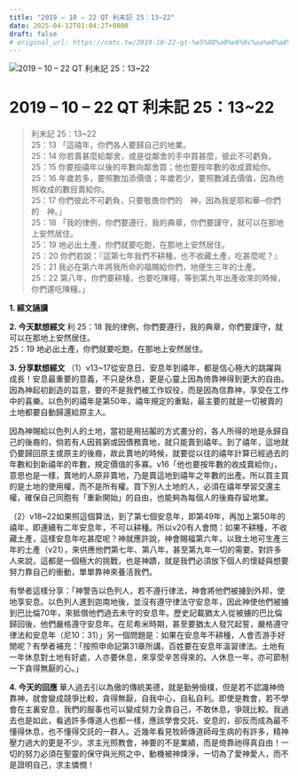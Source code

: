 ```yaml
---
title: "2019 – 10 – 22 QT 利未記 25：13~22"
date: 2025-04-12T01:04:27+0800
draft: false
# original_url: https://cmtc.tw/2019-10-22-qt-%e5%88%a9%e6%9c%aa%e8%a8%98-25%ef%bc%9a1322
---
```


![2019 – 10 – 22 QT 利未記 25：13\~22](/images/qt.jpg   "2019 – 10 – 22 QT 利未記 25：13\~22")

# 2019 – 10 – 22 QT 利未記 25：13\~22

> 利未記 25：13\~22  
> 25：13 「這禧年，你們各人要歸自己的地業。  
> 25：14 你若賣甚麼給鄰舍，或是從鄰舍的手中買甚麼，彼此不可虧負。  
> 25：15 你要按禧年以後的年數向鄰舍買；他也要按年數的收成賣給你。  
> 25：16 年歲若多，要照數加添價值；年歲若少，要照數減去價值，因為他照收成的數目賣給你。  
> 25：17 你們彼此不可虧負，只要敬畏你們的　神，因為我是耶和華─你們的　神。」  
> 25：18 「我的律例，你們要遵行，我的典章，你們要謹守，就可以在那地上安然居住。  
> 25：19 地必出土產，你們就要吃飽，在那地上安然居住。  
> 25：20 你們若說：『這第七年我們不耕種，也不收藏土產，吃甚麼呢？』  
> 25：21 我必在第六年將我所命的福賜給你們，地便生三年的土產。  
> 25：22 第八年，你們要耕種，也要吃陳糧，等到第九年出產收來的時候，你們還吃陳糧。」

**1. 經文誦讀**

**2.  今天默想經文**
利 25：18 我的律例，你們要遵行，我的典章，你們要謹守，就可以在那地上安然居住。  
25：19 地必出土產，你們就要吃飽，在那地上安然居住。

**3. 分享默想經文**
（1）v13\~17從安息日、安息年到禧年，都是信心極大的跳躍與成長！安息最重要的意義，不只是休息，更是心靈上因為倚靠神得到更大的自由。因為神起初創造的旨意，要的不是我們被工作奴役，而是因為信靠神，享受在工作中的喜樂。以色列的禧年是第50年，禧年規定的重點，最主要的就是一切被賣的土地都要自動歸還給原主人。

因為神賜給以色列人的土地，當初是用拈鬮的方式畫分的，各人所得的地是永歸自己的後裔的，倘若有人因貧窮或因債務賣地，就只能賣到禧年。到了禧年，這地就仍要歸回原主或原主的後裔，故此賣地的時候，就要從以往的禧年計算已經過去的年數和到新禧年的年數，規定價值的多寡。v16「他也要按年數的收成賣給你」，意思也是一樣，賣地的人原非賣地，乃是賣這地到禧年之年數的出產。所以買主買的是土地的使用權，而不是所有權。買下別人土地的人，必須在禧年學習交還主權，確保自己同胞有「重新開始」的自由，也能夠為每個人的後裔存留地業。

（2）v18\~22如果照這個算法，到了第七個安息年，即第49年，再加上第50年的禧年，即連續有二年安息年，不可以耕種。所以v20有人會問：如果不耕種，不收藏土產，這樣安息年吃甚麼呢？神就應許說，神會賜福第六年，以致土地可生產三年的土產（v21），來供應他們第七年、第八年，甚至第九年一切的需要。對許多人來說，這都是一個極大的挑戰，也是神蹟，就是我們必須放下個人的懷疑與想要努力靠自己的衝動，單單靠神來養活我們。

有學者這樣分享：「神警告以色列人，若不遵行律法，神會將他們被擄到外邦，使地享安息。以色列人進到迦南地後，並沒有遵守律法守安息年，因此神使他們被擄到巴比倫70年，來抵償他們過去未守的安息年。歷史記載猶太人從被擄的巴比倫歸回後，他們嚴格遵守安息年。在尼希米時期，甚至要猶太人發咒起誓，嚴格遵守律法和安息年（尼10：31）」另一個問題是：如果在安息年不耕種，人會否游手好閒呢？有學者補充：「按照申命記第31章所講，百姓要在安息年溫習律法。土地有一年休息對土地有好處，人亦要休息，來享受辛苦得來的。人休息一年，亦可節制一下貪得無厭的心。」

**4. 今天的回應**
華人過去引以為傲的傳統美德，就是勤勞儉樸，但是若不認識神倚靠神，就會變成競爭比較，貪得無厭，自我中心，自私自利。即使是教會，若不學會在主裏安息，我們的服事也可以變成努力全靠自己，不敢休息，爭競比較。我過去也是如此，看過許多傳道人也都一樣，應該學會交託、安息的，卻反而成為最不懂得休息，也不懂得交託的一群人。近幾年看見牧師傳道師母生病的有許多，精神壓力過大的更是不少。求主光照教會，神要的不是業績，而是倚靠祂得真自由！一切的努力必須在聖靈的保守與光照之中，動機被神煉淨，一切為了愛神愛人，而不是證明自己，求主憐憫！
